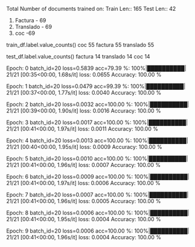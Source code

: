 Total Number of documents trained on: Train Len:: 165	Test Len:: 42
1. Factura - 69
2. Translado - 69
3. coc -69

train_df.label.value_counts()
coc          55
factura      55
translado    55

test_df.label.value_counts()
factura      14
translado    14
coc          14

Epoch:  0
batch_id=20 loss=0.5839 acc=79.39 %: 100%|██████████| 21/21 [00:35<00:00,  1.68s/it]
loss: 0.0655 	 Accuracy: 100.00 %

Epoch:  1
batch_id=20 loss=0.0479 acc=99.39 %: 100%|██████████| 21/21 [00:37<00:00,  1.77s/it]
loss: 0.0040 	 Accuracy: 100.00 %

Epoch:  2
batch_id=20 loss=0.0032 acc=100.00 %: 100%|██████████| 21/21 [00:39<00:00,  1.90s/it]
loss: 0.0016 	 Accuracy: 100.00 %

Epoch:  3
batch_id=20 loss=0.0017 acc=100.00 %: 100%|██████████| 21/21 [00:41<00:00,  1.97s/it]
loss: 0.0011 	 Accuracy: 100.00 %

Epoch:  4
batch_id=20 loss=0.0013 acc=100.00 %: 100%|██████████| 21/21 [00:40<00:00,  1.95s/it]
loss: 0.0009 	 Accuracy: 100.00 %

Epoch:  5
batch_id=20 loss=0.0010 acc=100.00 %: 100%|██████████| 21/21 [00:41<00:00,  1.96s/it]
loss: 0.0007 	 Accuracy: 100.00 %

Epoch:  6
batch_id=20 loss=0.0009 acc=100.00 %: 100%|██████████| 21/21 [00:41<00:00,  1.97s/it]
loss: 0.0006 	 Accuracy: 100.00 %

Epoch:  7
batch_id=20 loss=0.0007 acc=100.00 %: 100%|██████████| 21/21 [00:41<00:00,  1.96s/it]
loss: 0.0005 	 Accuracy: 100.00 %

Epoch:  8
batch_id=20 loss=0.0006 acc=100.00 %: 100%|██████████| 21/21 [00:41<00:00,  1.95s/it]
loss: 0.0004 	 Accuracy: 100.00 %

Epoch:  9
batch_id=20 loss=0.0006 acc=100.00 %: 100%|██████████| 21/21 [00:41<00:00,  1.96s/it]
loss: 0.0004 	 Accuracy: 100.00 %